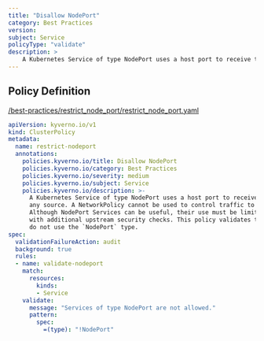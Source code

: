 ```yaml
---
title: "Disallow NodePort"
category: Best Practices
version: 
subject: Service
policyType: "validate"
description: >
    A Kubernetes Service of type NodePort uses a host port to receive traffic from any source. A NetworkPolicy cannot be used to control traffic to host ports. Although NodePort Services can be useful, their use must be limited to Services with additional upstream security checks. This policy validates that any new Services do not use the `NodePort` type.
---
```


## Policy Definition
<a href="https://github.com/kyverno/policies/raw/main//best-practices/restrict_node_port/restrict_node_port.yaml" target="-blank">/best-practices/restrict_node_port/restrict_node_port.yaml</a>

```yaml
apiVersion: kyverno.io/v1
kind: ClusterPolicy
metadata:
  name: restrict-nodeport
  annotations:
    policies.kyverno.io/title: Disallow NodePort
    policies.kyverno.io/category: Best Practices
    policies.kyverno.io/severity: medium
    policies.kyverno.io/subject: Service
    policies.kyverno.io/description: >-
      A Kubernetes Service of type NodePort uses a host port to receive traffic from
      any source. A NetworkPolicy cannot be used to control traffic to host ports.
      Although NodePort Services can be useful, their use must be limited to Services
      with additional upstream security checks. This policy validates that any new Services
      do not use the `NodePort` type.
spec:
  validationFailureAction: audit
  background: true
  rules:
  - name: validate-nodeport
    match:
      resources:
        kinds:
        - Service
    validate:
      message: "Services of type NodePort are not allowed."
      pattern:
        spec:
          =(type): "!NodePort"

```
